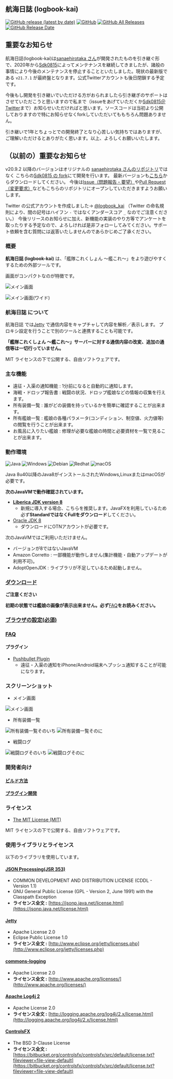 航海日誌 (logbook-kai)
--
[![GitHub release (latest by date)](https://img.shields.io/github/v/release/rimuse/logbook-kai)](https://github.com/rimuse/logbook-kai/releases/latest)
[![GitHub](https://img.shields.io/github/license/rimuse/logbook-kai)](LICENSE)
[![GitHub All Releases](https://img.shields.io/github/downloads/rimuse/logbook-kai/total)](https://github.com/rimuse/logbook-kai/releases)
[![GitHub Release Date](https://img.shields.io/github/release-date/rimuse/logbook-kai)](https://github.com/rimuse/logbook-kai/releases)

## ****重要なお知らせ****
航海日誌(logbook-kai)は[sanaehirotaka さん](https://github.com/sanaehirotaka/logbook-kai/)が開発されたものを引き継ぐ形で、2020年から[Sdk0815](https://github.com/Sdk0815/logbook-kai/)によってメンテナンスを継続してきましたが、諸般の事情により今後のメンテナンスを停止することといたしました。現状の最新版である `v21.7.1` が最終盤となります。公式Twitterアカウントも後日閉鎖する予定です。

今後もし開発を引き継いでいただける方がおられましたら引き継ぎのサポートはさせていただこうと思いますので私まで（issueをあげていただくか[Sdk0815＠Twitter](https://twitter.com/Sdk0815)まで）お知らせいただければと思います。ソースコードは当初より公開しておりますので特にお知らせなくforkしていただいてももちろん問題ありません。

引き継いで1年とちょっとでの開発終了となり心苦しい気持ちではありますが、ご理解いただけるとありがたく思います。以上、よろしくお願いいたします。

## ****（以前の）重要なお知らせ****

v20.9.2 以降のバージョンはオリジナルの [sanaehirotaka さんのリポジトリ](https://github.com/sanaehirotaka/logbook-kai/)ではなく
こちらの[Sdk0815 の fork](https://github.com/Sdk0815/logbook-kai/)にて開発を行います。
最新バージョンも[こちら](https://github.com/Sdk0815/logbook-kai/releases)からダウンロードしてください。
今後は[Issue（問題報告・要望）](https://github.com/Sdk0815/logbook-kai/issues)や[Pull Request（変更要求）](https://github.com/Sdk0815/logbook-kai/pulls)などもこちらのリポジトリにオープンしていただきますようお願いします。

Twitter の公式アカウントを作成しました→  [@logbook_kai](https://twitter.com/logbook_kai) （Twitter の命名規則により、間の記号はハイフン `-` ではなくアンダースコア `_` なのでご注意ください。）
今後リリースのお知らせに加え、新機能の実装のやり方等でアンケートを取ったりする予定なので、よろしければ是非フォローしてみてください。サポート依頼を含む質問には返答いたしませんのであらかじめご了承ください。

### 概要

**航海日誌 (logbook-kai)** は、「艦隊これくしょん ～艦これ～」をより遊びやすくするための外部ツールです。

画面がコンパクトなのが特徴です。

![メイン画面](images/overview.png)

![メイン画面(ワイド)](images/overview-wide.png)

### 航海日誌 について

航海日誌 では[Jetty](http://www.eclipse.org/jetty/) で通信内容をキャプチャして内容を解析／表示します。
プロキシ設定を行うことで別のツールと連携することも可能です。

**「艦隊これくしょん ～艦これ～」サーバーに対する通信内容の改変、追加の通信等は一切行っていません。**

MIT ライセンスの下で公開する、自由ソフトウェアです。

### 主な機能

* 遠征・入渠の通知機能 : 1分前になると自動的に通知します。
* 海戦・ドロップ報告書 : 戦闘の状況、ドロップ艦娘などの情報の収集を行えます。
* 所有装備一覧 : 誰がどの装備を持っているかを簡単に確認することが出来ます。
* 所有艦娘一覧 : 艦娘の各種パラメータ(コンディション、制空値、火力値等)の閲覧を行うことが出来ます。
* お風呂に入りたい艦娘 : 修理が必要な艦娘の時間と必要資材を一覧で見ることが出来ます。


### 動作環境
![Java](https://img.shields.io/badge/-Java-007396.svg?logo=java)
![Windows](https://img.shields.io/badge/-Windows-0078D6.svg?logo=windows)
![Debian](https://img.shields.io/badge/-Debian-A81D33.svg?logo=debian)
![Redhat](https://img.shields.io/badge/-Redhat-EE0000.svg?logo=red-hat)
![macOS](https://img.shields.io/badge/-macOS-333333.svg?logo=apple)

Java 8u40以降のJava8がインストールされたWindows,LinuxまたはmacOSが必要です。

**次のJavaVMで動作確認されています。**
- **[Liberica JDK version 8](https://bell-sw.com/pages/java-8u232/)**
   - 新規に導入する場合、こちらを推奨します。JavaFXを利用しているため必ず**StandardではなくFullをダウンロード**してください。
- [Oracle JDK 8](https://www.oracle.com/technetwork/java/javase/downloads/jdk8-downloads-2133151.html)
   - ダウンロードにOTNアカウントが必要です。

次のJavaVMではご利用いただけません。
- バージョンが8ではないJavaVM
- Amazon Corretto : 一部機能が動作しません(集計機能・自動アップデートが利用不可)。
- AdoptOpenJDK : ライブラリが不足しているため起動しません。

### [ダウンロード](https://github.com/Sdk0815/logbook-kai/releases)

**ご注意ください**

**初期の状態では艦娘の画像が表示出来ません。必ず**[FAQ](faq.md)**をお読みください。**

### [ブラウザの設定(必須)](how-to-preference.md)

### [FAQ](faq.md)

#### プラグイン
* [Pushbullet Plugin](https://github.com/rsky/logbook-kai-plugins)
  * 遠征・入渠の通知をiPhone/Android端末へプッシュ通知することが可能になります。

### スクリーンショット

* メイン画面

![メイン画面](images/overview.png)

* 所有装備一覧

![所有装備一覧そのいち](images/items1.png)
![所有装備一覧そのに](images/items2.png)

* 戦闘ログ

![戦闘ログそのいち](images/battlelog1.png)
![戦闘ログそのに](images/battlelog2.png)

### 開発者向け

#### [ビルド方法](how-to-build.md)

#### [プラグイン開発](how-to-develop.md)

### ライセンス

* [The MIT License (MIT)](LICENSE)

MIT ライセンスの下で公開する、自由ソフトウェアです。

### 使用ライブラリとライセンス

以下のライブラリを使用しています。

#### [JSON Processing(JSR 353)](https://jsonp.java.net/)

* COMMON DEVELOPMENT AND DISTRIBUTION LICENSE (CDDL - Version 1.1)
* GNU General Public License (GPL - Version 2, June 1991) with the Classpath Exception
* **ライセンス全文 :** [https://jsonp.java.net/license.html](https://jsonp.java.net/license.html)

#### [Jetty](http://www.eclipse.org/jetty/)

* Apache License 2.0
* Eclipse Public License 1.0
* **ライセンス全文 :** [http://www.eclipse.org/jetty/licenses.php](http://www.eclipse.org/jetty/licenses.php)

#### [commons-logging](https://commons.apache.org/proper/commons-logging/)

* Apache License 2.0
* **ライセンス全文 :** [http://www.apache.org/licenses/](http://www.apache.org/licenses/)

#### [Apache Log4j 2](http://logging.apache.org/log4j/2.x/)

* Apache License 2.0
* **ライセンス全文 :** [http://logging.apache.org/log4j/2.x/license.html](http://logging.apache.org/log4j/2.x/license.html)

#### [ControlsFX](http://fxexperience.com/controlsfx/)

* The BSD 3-Clause License
* **ライセンス全文 :** [https://bitbucket.org/controlsfx/controlsfx/src/default/license.txt?fileviewer=file-view-default](https://bitbucket.org/controlsfx/controlsfx/src/default/license.txt?fileviewer=file-view-default)
